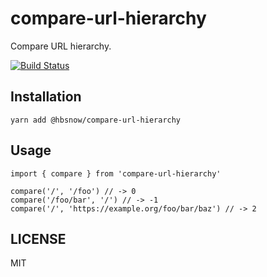 # compare-url-hierarchy

Compare URL hierarchy.

[![Build Status](https://travis-ci.org/hbsnow/compare-url-hierarchy.svg?branch=master)](https://travis-ci.org/hbsnow/compare-url-hierarchy)

## Installation

```
yarn add @hbsnow/compare-url-hierarchy
```

## Usage

```
import { compare } from 'compare-url-hierarchy'

compare('/', '/foo') // -> 0
compare('/foo/bar', '/') // -> -1
compare('/', 'https://example.org/foo/bar/baz') // -> 2
```

## LICENSE

MIT
